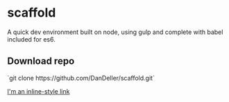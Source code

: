 # scaffold
A quick dev environment built on node, using gulp and complete with babel included for es6.

<h2>Download repo</h2>
`git clone https://github.com/DanDeller/scaffold.git`

[I'm an inline-style link](https://www.google.com)
